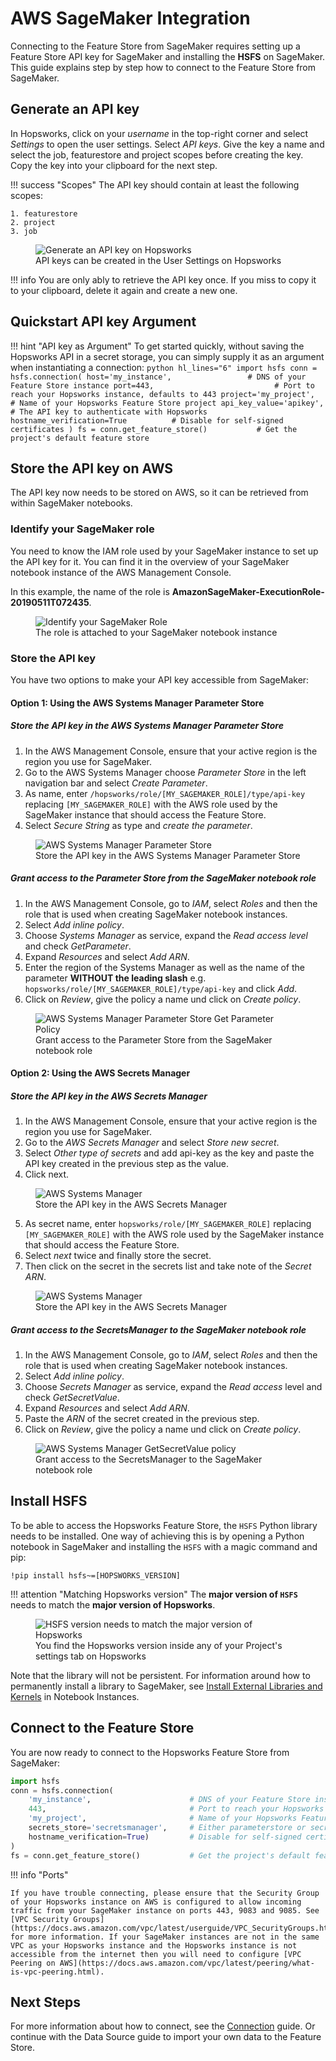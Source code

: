 # AWS SageMaker Integration

Connecting to the Feature Store from SageMaker requires setting up a Feature Store API key for SageMaker and installing the **HSFS** on SageMaker. This guide explains step by step how to connect to the Feature Store from SageMaker.

## Generate an API key

In Hopsworks, click on your *username* in the top-right corner and select *Settings* to open the user settings. Select *API keys*. Give the key a name and select the job, featurestore and project scopes before creating the key. Copy the key into your clipboard for the next step.

!!! success "Scopes"
    The API key should contain at least the following scopes:

    1. featurestore
    2. project
    3. job

<p align="center">
  <figure>
    <img src="../../assets/images/api-key.png" alt="Generate an API key on Hopsworks">
    <figcaption>API keys can be created in the User Settings on Hopsworks</figcaption>
  </figure>
</p>

!!! info
    You are only ably to retrieve the API key once. If you miss to copy it to your clipboard, delete it again and create a new one.

## Quickstart API key Argument

!!! hint "API key as Argument"
    To get started quickly, without saving the Hopsworks API in a secret storage, you can simply supply it as an argument when instantiating a connection:
    ```python hl_lines="6"
        import hsfs
        conn = hsfs.connection(
            host='my_instance',                 # DNS of your Feature Store instance
            port=443,                           # Port to reach your Hopsworks instance, defaults to 443
            project='my_project',               # Name of your Hopsworks Feature Store project
            api_key_value='apikey',             # The API key to authenticate with Hopsworks
            hostname_verification=True          # Disable for self-signed certificates
        )
        fs = conn.get_feature_store()           # Get the project's default feature store
    ```


## Store the API key on AWS

The API key now needs to be stored on AWS, so it can be retrieved from within SageMaker notebooks.

### Identify your SageMaker role

You need to know the IAM role used by your SageMaker instance to set up the API key for it. You can find it in the overview of your SageMaker notebook instance of the AWS Management Console.

In this example, the name of the role is **AmazonSageMaker-ExecutionRole-20190511T072435**.

<p align="center">
  <figure>
    <img src="../../assets/images/sagemaker-role.png" alt="Identify your SageMaker Role">
    <figcaption>The role is attached to your SageMaker notebook instance</figcaption>
  </figure>
</p>

### Store the API key

You have two options to make your API key accessible from SageMaker:

#### Option 1: Using the AWS Systems Manager Parameter Store

##### Store the API key in the AWS Systems Manager Parameter Store

1. In the AWS Management Console, ensure that your active region is the region you use for SageMaker.
2. Go to the AWS Systems Manager choose *Parameter Store* in the left navigation bar and select *Create Parameter*.
3. As name, enter `/hopsworks/role/[MY_SAGEMAKER_ROLE]/type/api-key` replacing `[MY_SAGEMAKER_ROLE]` with the AWS role used by the SageMaker instance that should access the Feature Store.
4. Select *Secure String* as type and *create the parameter*.

<p align="center">
  <figure>
    <img src="../../assets/images/parameter-store.png" alt="AWS Systems Manager Parameter Store">
    <figcaption>Store the API key in the AWS Systems Manager Parameter Store</figcaption>
  </figure>
</p>

##### Grant access to the Parameter Store from the SageMaker notebook role

1. In the AWS Management Console, go to *IAM*, select *Roles* and then the role that is used when creating SageMaker notebook instances.
2. Select *Add inline policy*.
3. Choose *Systems Manager* as service, expand the *Read access level* and check *GetParameter*.
4. Expand *Resources* and select *Add ARN*.
6. Enter the region of the Systems Manager as well as the name of the parameter **WITHOUT the leading slash** e.g. `hopsworks/role/[MY_SAGEMAKER_ROLE]/type/api-key` and click *Add*.
7. Click on *Review*, give the policy a name und click on *Create policy*.

<p align="center">
  <figure>
    <img src="../../assets/images/parameter-store-policy.png" alt="AWS Systems Manager Parameter Store Get Parameter Policy">
    <figcaption>Grant access to the Parameter Store from the SageMaker notebook role</figcaption>
  </figure>
</p>

#### Option 2: Using the AWS Secrets Manager

##### Store the API key in the AWS Secrets Manager

1. In the AWS Management Console, ensure that your active region is the region you use for SageMaker.
2. Go to the *AWS Secrets Manager* and select *Store new secret*.
3. Select *Other type of secrets* and add api-key as the key and paste the API key created in the previous step as the value.
4. Click next.

<p align="center">
  <figure>
    <img src="../../assets/images/secrets-manager-1.png" alt="AWS Systems Manager">
    <figcaption>Store the API key in the AWS Secrets Manager</figcaption>
  </figure>
</p>

5. As secret name, enter `hopsworks/role/[MY_SAGEMAKER_ROLE]` replacing `[MY_SAGEMAKER_ROLE]` with the AWS role used by the SageMaker instance that should access the Feature Store.
6. Select *next* twice and finally store the secret.
7. Then click on the secret in the secrets list and take note of the *Secret ARN*.

<p align="center">
  <figure>
    <img src="../../assets/images/secrets-manager-2.png" alt="AWS Systems Manager">
    <figcaption>Store the API key in the AWS Secrets Manager</figcaption>
  </figure>
</p>

##### Grant access to the SecretsManager to the SageMaker notebook role

1. In the AWS Management Console, go to *IAM*, select *Roles* and then the role that is used when creating SageMaker notebook instances.
2. Select *Add inline policy*.
3. Choose *Secrets Manager* as service, expand the *Read access* level and check *GetSecretValue*.
4. Expand *Resources* and select *Add ARN*.
5. Paste the *ARN* of the secret created in the previous step.
6. Click on *Review*, give the policy a name und click on *Create policy*.

<p align="center">
  <figure>
    <img src="../../assets/images/secrets-manager-policy.png" alt="AWS Systems Manager GetSecretValue policy">
    <figcaption>Grant access to the SecretsManager to the SageMaker notebook role</figcaption>
  </figure>
</p>

## Install **HSFS**

To be able to access the Hopsworks Feature Store, the `HSFS` Python library needs to be installed. One way of achieving this is by opening a Python notebook in SageMaker and installing the `HSFS` with a magic command and pip:

```
!pip install hsfs~=[HOPSWORKS_VERSION]
```

!!! attention "Matching Hopsworks version"
    The **major version of `HSFS`** needs to match the **major version of Hopsworks**.


<p align="center">
    <figure>
        <img src="../../assets/images/hopsworks-version.png" alt="HSFS version needs to match the major version of Hopsworks">
        <figcaption>You find the Hopsworks version inside any of your Project's settings tab on Hopsworks</figcaption>
    </figure>
</p>

Note that the library will not be persistent. For information around how to permanently install a library to SageMaker, see [Install External Libraries and Kernels](https://docs.aws.amazon.com/sagemaker/latest/dg/nbi-add-external.html) in Notebook Instances.

## Connect to the Feature Store

You are now ready to connect to the Hopsworks Feature Store from SageMaker:

```python
import hsfs
conn = hsfs.connection(
    'my_instance',                      # DNS of your Feature Store instance
    443,                                # Port to reach your Hopsworks instance, defaults to 443
    'my_project',                       # Name of your Hopsworks Feature Store project
    secrets_store='secretsmanager',     # Either parameterstore or secretsmanager
    hostname_verification=True)         # Disable for self-signed certificates
)
fs = conn.get_feature_store()           # Get the project's default feature store
```

!!! info "Ports"

    If you have trouble connecting, please ensure that the Security Group of your Hopsworks instance on AWS is configured to allow incoming traffic from your SageMaker instance on ports 443, 9083 and 9085. See [VPC Security Groups](https://docs.aws.amazon.com/vpc/latest/userguide/VPC_SecurityGroups.html) for more information. If your SageMaker instances are not in the same VPC as your Hopsworks instance and the Hopsworks instance is not accessible from the internet then you will need to configure [VPC Peering on AWS](https://docs.aws.amazon.com/vpc/latest/peering/what-is-vpc-peering.html).

## Next Steps

For more information about how to connect, see the [Connection](../generated/project.md) guide. Or continue with the Data Source guide to import your own data to the Feature Store.
